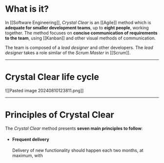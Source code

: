 # What is it?

In [[Software Engineering]], *Crystal Clear* is an [[Agile]] method which is **adequate for smaller development teams**, up to **eight people**, working together. The method focuses on **concise communication of requirements to the team**, using [[Kanban]] and other visual methods of communication.

The team is composed of a *lead designer* and other developers. The *lead designer* takes a role similar of the *Scrum Master* in [[Scrum]].
___
# Crystal Clear life cycle

![[Pasted image 20240810123811.png]]

___
# Principles of Crystal Clear

The *Crystal Clear* method presents **seven main principles to follow**:

- #### Frequent delivery
	Delivery of new functionality should happen each two months, at maximum, with 
